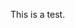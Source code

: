 <html lang="en" dir="ltr">
  <head>
    <meta charset="utf-8">
    <title>Fractal Tomorrow</title>
    <script src="jquery/jquery-3.5.1.min.js"></script>
  </head>
  <body>
    <script></script>
    <p id="test">This is a test.</p>
    <script>
      console.log("beef");
      jquery("#test").css("background-color:#FF00FF;");
    </script>
    </body>
</html>
